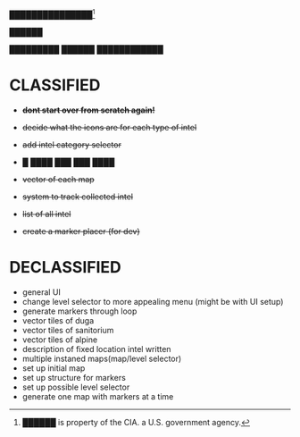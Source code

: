 ███████████████[^1]

██████

█████████  ██████  ████████████
# CLASSIFIED
- ~~**dont start over from scratch again!**~~
- ~~decide what the icons are for each type of intel~~
- ~~add intel category selector~~

- █ ████ ███ ███ ████
- ~~vector of each map~~
- ~~system to track collected intel~~
- ~~list of all intel~~
- ~~create a marker placer (for dev)~~
# DECLASSIFIED

- general UI
- change level selector to more appealing menu (might be with UI setup)
- generate markers through loop
- vector tiles of duga
- vector tiles of sanitorium
- vector tiles of alpine
- description of fixed location intel written
- multiple instaned maps(map/level selector)
- set up initial map
- set up structure for markers
- set up possible level selector
- generate one map with markers at a time


[^1]: ██████ is property of the CIA. a U.S. government agency.
